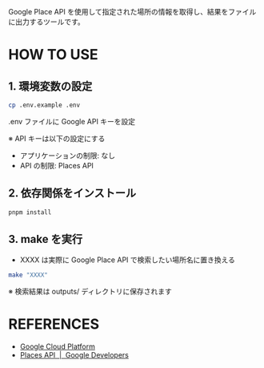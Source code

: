 Google Place API を使用して指定された場所の情報を取得し、結果をファイルに出力するツールです。

# HOW TO USE

## 1. 環境変数の設定

```bash
cp .env.example .env
```

.env ファイルに Google API キーを設定

※ API キーは以下の設定にする

- アプリケーションの制限: なし
- API の制限: Places API

## 2. 依存関係をインストール

```bash
pnpm install
```

## 3. make を実行

- XXXX は実際に Google Place API で検索したい場所名に置き換える

```bash
make "XXXX"
```

※ 検索結果は outputs/ ディレクトリに保存されます

# REFERENCES

- [Google Cloud Platform](https://console.cloud.google.com/apis/credentials)
- [Places API  |  Google Developers](https://developers.google.com/maps/documentation/places/web-service?hl=ja)
